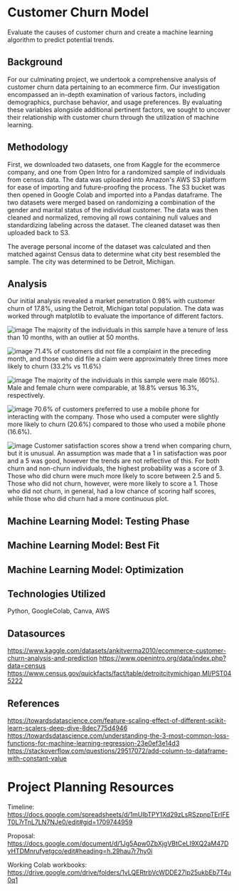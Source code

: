 # Customer Churn Model

Evaluate the causes of customer churn and create a machine learning algorithm to predict potential trends.

## Background
For our culminating project, we undertook a comprehensive analysis of customer churn data pertaining to an ecommerce firm. Our investigation encompassed an in-depth examination of various factors, including demographics, purchase behavior, and usage preferences. By evaluating these variables alongside additional pertinent factors, we sought to uncover their relationship with customer churn through the utilization of machine learning.

## Methodology 

First, we downloaded two datasets, one from Kaggle for the ecommerce company, and one from Open Intro for a randomized sample of individuals from census data. The data was uploaded into Amazon's AWS S3 platform for ease of importing and future-proofing the process. The S3 bucket was then opened in Google Colab and imported into a Pandas dataframe. The two datasets were merged based on randomizing a combination of the gender and marital status of the individual customer. The data was then cleaned and normalized, removing all rows containing null values and standardizing labeling across the dataset. The cleaned dataset was then uploaded back to S3.

The average personal income of the dataset was calculated and then matched against Census data to determine what city best resembled the sample. The city was determined to be Detroit, Michigan.

## Analysis 

Our initial analysis revealed a market penetration 0.98% with customer churn of 17.8%, using the Detroit, Michigan total population. The data was worked through matplotlib to evaluate the importance of different factors.

![image](https://github.com/rhisehl/Customer-Churn-Model/assets/116215793/87a024fb-f6d7-445f-ac92-456349cba98e)
The majority of the individuals in this sample have a tenure of less than 10 months, with an outlier at 50 months.

![image](https://github.com/rhisehl/Customer-Churn-Model/assets/116215793/10e58f01-3ce1-4114-add1-b7904dca13b2)
71.4% of customers did not file a complaint in the preceding month, and those who did file a claim were approximately three times more likely to churn (33.2% vs 11.6%) 

![image](https://github.com/rhisehl/Customer-Churn-Model/assets/116215793/ba0bd035-66f8-4d78-b410-f71bad29ee51)
The majority of the individuals in this sample were male (60%). Male and female churn were comparable, at 18.8% versus 16.3%, respectively.

![image](https://github.com/rhisehl/Customer-Churn-Model/assets/116215793/4dd80792-f0ce-454f-8b5a-2ec9cbdf26c2)
70.6% of customers preferred to use a mobile phone for interacting with the company. Those who used a computer were slightly more likely to churn (20.6%) compared to those who used a mobile phone (16.6%).

![image](https://github.com/rhisehl/Customer-Churn-Model/assets/116215793/6c36a393-5ee5-4185-b6d3-fa824dfa05d0)
Customer satisfaction scores show a trend when comparing churn, but it is unusual. An assumption was made that a 1 in satisfaction was poor and a 5 was good, however the trends are not reflective of this. For both churn and non-churn individuals, the highest probability was a score of 3. Those who did churn were much more likely to score between 2.5 and 5. Those who did not churn, however, were more likely to score a 1. Those who did not churn, in general, had a low chance of scoring half scores, while those who did churn had a more continuous plot.







## Machine Learning Model: Testing Phase

## Machine Learning Model: Best Fit

## Machine Learning Model: Optimization



## Technologies Utilized

Python, GoogleColab, Canva, AWS

## Datasources

https://www.kaggle.com/datasets/ankitverma2010/ecommerce-customer-churn-analysis-and-prediction
https://www.openintro.org/data/index.php?data=census
https://www.census.gov/quickfacts/fact/table/detroitcitymichigan,MI/PST045222

## References

https://towardsdatascience.com/feature-scaling-effect-of-different-scikit-learn-scalers-deep-dive-8dec775d4946
https://towardsdatascience.com/understanding-the-3-most-common-loss-functions-for-machine-learning-regression-23e0ef3e14d3
https://stackoverflow.com/questions/29517072/add-column-to-dataframe-with-constant-value

# Project Planning Resources

Timeline: https://docs.google.com/spreadsheets/d/1mUIbTPY1Xd29zLsRSzpnpTErIFET0L7rTnL7LN7NJe0/edit#gid=1709744959

Proposal: https://docs.google.com/document/d/1Jg5Apw0ZbXjgVBtCeLI9XQ2aM47DyHTDMnrufyetgco/edit#heading=h.29hau7r7hy0i

Working Colab workbooks: https://drive.google.com/drive/folders/1vLQERtrbVcWDDE27lp25ukbEb7T4u0q1

